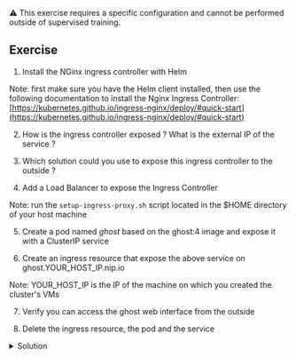 :warning: This exercise requires a specific configuration and cannot be performed outside of supervised training.

## Exercise

1. Install the NGinx ingress controller with Helm

Note: first make sure you have the Helm client installed, then use the following documentation to install the Nginx Ingress Controller: [https://kubernetes.github.io/ingress-nginx/deploy/#quick-start](https://kubernetes.github.io/ingress-nginx/deploy/#quick-start)

2. How is the ingress controller exposed ? What is the external IP of the service ?

3. Which solution could you use to expose this ingress controller to the outside ?

4. Add a Load Balancer to expose the Ingress Controller

Note: run the ```setup-ingress-proxy.sh``` script located in the $HOME directory of your host machine

5. Create a pod named *ghost* based on the ghost:4 image and expose it with a ClusterIP service

6. Create an ingress resource that expose the above service on ghost.YOUR_HOST_IP.nip.io

Note: YOUR_HOST_IP is the IP of the machine on which you created the cluster's VMs

7. Verify you can access the ghost web interface from the outside

8. Delete the ingress resource, the pod and the service

<details>
  <summary markdown="span">Solution</summary>

1. Install the NGinx ingress controller with Helm

```
helm upgrade --install ingress-nginx ingress-nginx \
  --repo https://kubernetes.github.io/ingress-nginx \
  --namespace ingress-nginx --create-namespace
```

2. How is the ingress controller exposed ? What is the external IP of the service ?

The ingress controller is exposed with a LoadBalancer type service

```
k -n ingress-nginx get svc
NAME                                 TYPE           CLUSTER-IP       EXTERNAL-IP   PORT(S)                      AGE
ingress-nginx-controller             LoadBalancer   10.96.133.38     <pending>     80:30933/TCP,443:30753/TCP   44s
ingress-nginx-controller-admission   ClusterIP      10.108.148.107   <none>        443/TCP                      44s
```

This service cannot get an external IP address as the cluster is not managed by a cloud provider.

3. Which solutions could you use to expose this ingress controller to the outside ?

[MetalLB](https://metallb.universe.tf/) is a common solution used to provide an IP address to LoadBalancer service created in bare metal clusters. We will not go into the details of MetalLB but it's definitely a project that is worth mentioning.

4. Add a Load Balancer to expose the Ingress Controller

The following command runs a HAProxy container on the host machine:

```
./setup-ingress-proxy.sh 
```

This container acts as a load balancer in front of your worker nodes and exposes the Ingress Controller via ${YOUR_HOST_IP}.nip.io

5. Create a pod named *ghost* based on the ghost:4 image and expose it with a ClusterIP service

```
k run ghost --image=ghost:4 --port 2368 --expose
```

6. Create an ingress resource that expose the above service on ghost.YOUR_HOST_IP.nip.io

In this example the public IP adress of the host machine is *89.145.162.32*

```
EXTERNAL_IP=89.145.162.32
cat <<EOF | k apply -f -
apiVersion: networking.k8s.io/v1
kind: Ingress
metadata:
  name: ingress
spec:
  ingressClassName: nginx
  rules:
  - host: ghost.$EXTERNAL_IP.nip.io
    http:
      paths:
      - path: /
        pathType: Prefix
        backend:
          service:
            name: ghost
            port:
              number: 2368
EOF
```

7. Verify you can access the ghost web interface from the outside

The ghost web interface can be accessed using the *ghost.YOUR_HOST_IP.nip.io* domain name (this one is resolved by nip.io)

![ghost](./images/ghost.png)

8. Delete the ingress resource, the pod and the service

```
k delete ingress/ingress
k delete pod/ghost svc/ghost
```

</details>

